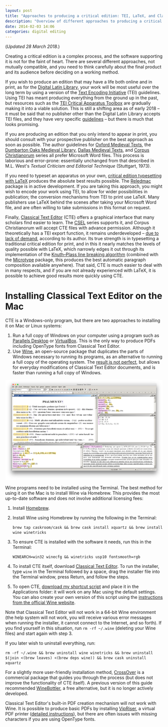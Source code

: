 ```yaml
---
layout: post
title: "Approaches to producing a critical edition: TEI, LaTeX, and Classical Text Editor"
description: "Overview of different approaches to producing a critical edition, with directions for installing Classical Text Editor on macOS."
date: 2014-02-03 14:06
categories: digital editing
---
```


(*Updated 28 March 2018.*)

Creating a critical edition is a complex process, and the software supporting it is not for the faint of heart. There are several different approaches, not mutually compatible, and you need to think carefully about the final product and its audience before deciding on a working method.

If you wish to produce an edition that may have a life both online and in print, as for the [Digital Latin Library](https://digitallatin.org), your work will be most useful over the long term by using a version of the [Text Encoding Initiative](http://www.tei-c.org/) (TEI) guidelines. Using TEI has meant producing everything from the ground up in the past, but resources such as the [TEI Critical Apparatus Toolbox](http://ciham-digital.huma-num.fr/teitoolbox/) are gradually making it into a viable solution. This is still a shifting area as of early 2018 – it must be said that no publisher other than the Digital Latin Library accepts TEI files, and they have very specific [guidelines](https://digitallatin.github.io/guidelines/) – but there is much that looks promising.

If you are producing an edition that you only intend to appear in print, you should consult with your prospective publisher on the best approach as soon as possible. The author guidelines for [Oxford Medieval Texts](http://global.oup.com/fdscontent/academic/pdf/academic/history/omt_style.pdf), the [Dumbarton Oaks Medieval Library](http://domedieval.org), [Dallas Medieval Texts](http://dallasmedievaltexts.org), and [Corpus Christianorum](http://www.corpuschristianorum.org/authors.html) series all prefer Microsoft Word files. This process is laborious and error-prone: essentially unchanged from that described in M.L. West's *Textual Criticism and Editorial Technique* (Stuttgart, 1973).

If you need to typeset an apparatus on your own, [critical edition typesetting with LaTeX](http://www.webdesign-bu.de/uwe_lueck/critedltx.html) produces the absolute best results possible. The [Reledmac](https://ctan.org/pkg/reledmac) package is in active development. If you are taking this approach, you might wish to encode your work using TEI, to allow for wider possibilities in publication; the conversion mechanisms from TEI to print use LaTeX. Many publishers use LaTeX behind the scenes after taking your Microsoft Word file, and are often willing to take submissions in this format on request.

Finally, [Classical Text Editor](http://cte.oeaw.ac.at) (CTE) offers a graphical interface that many scholars find easier to learn. The [CSEL](http://csel.sbg.ac.at) series supports it, and Corpus Christianorum will accept CTE files with advance permission. Although it theoretically has a TEI export function, it remains underdeveloped – [due to lack of demand](http://www.infotext.unisi.it/upload/DIGIMED06/book/hagel.pdf), according to its author. Its true strength is in typesetting a traditional critical edition for print, and in this it nearly matches the levels of quality possible with LaTeX, which narrowly edges it out through its implementation of the [Knuth–Plass line breaking algorithm](https://doi.org/10.1002/spe.4380111102) (combined with the [Microtype](https://ctan.org/pkg/microtype) package, this produces the best automatic paragraph composition available anywhere). That said, CTE is much easier to deal with in many respects, and if you are not already experienced with LaTeX, it is possible to achieve good results more quickly using CTE.

# Installing Classical Text Editor on the Mac

CTE is a Windows-only program, but there are two approaches to installing it on Mac or Linux systems:

1. Run a full copy of Windows on your computer using a program such as [Parallels Desktop](https://www.parallels.com/) or [VirtualBox](https://www.virtualbox.org). This is the only way to produce PDFs including OpenType fonts from Classical Text Editor.
2. Use [Wine](http://www.winehq.org), an open-source package that duplicates the parts of Windows necessary to running its programs, as an alternative to running a full copy of the operating system. The [result is not perfect](https://appdb.winehq.org/objectManager.php?sClass=application&iId=15806), but allows for everyday modifications of Classical Text Editor documents, and is faster than running a full copy of Windows.

![Classical Text Editor running under Wine](/images/cte-mac-main-window.png)

Wine programs need to be installed using the Terminal. The best method for using it on the Mac is to install Wine via Homebrew. This provides the most up-to-date software and does not involve additional licensing fees:

1. Install [Homebrew](https://brew.sh).

2. Install Wine using Homebrew by running the following in the Terminal:

    ```shell
    brew tap caskroom/cask && brew cask install xquartz && brew install wine winetricks
    ```

3. To ensure CTE is installed with the software it needs, run this in the Terminal:

    ```shell
    WINEARCH=win32 winecfg && winetricks usp10 fontsmooth=rgb
    ```

4. To install CTE itself, download [Classical Text Editor](http://cte.oeaw.ac.at). To run the installer, type `wine` in the Terminal followed by a space, drag the installer file into the Terminal window, press Return, and follow the steps.

5. To open CTE, [download my shortcut script](/files/cte-shortcut.zip) and place it in the Applications folder: it will work on any Mac using the default settings. You can also create your own version of this script using the [instructions from the official Wine website](https://wiki.winehq.org/MacOS_FAQ#How_to_create_shortcut.2C_launcher.2C_or_.app_to_start_a_given_.exe.3F).

Note that Classical Text Editor will not work in a 64-bit Wine environment (the help system will not work, you will receive various error messages when running the installer, it cannot connect to the Internet, and so forth). If you find yourself in this situation, run `rm -rf ~/.wine` (deleting your Wine files) and start again with step 3.

If you later wish to uninstall everything, run:

```shell
rm -rf ~/.wine && brew uninstall wine winetricks && brew uninstall $(join <(brew leaves) <(brew deps wine)) && brew cask uninstall xquartz
```

For a slightly more user-friendly installation method, [CrossOver](https://www.codeweavers.com) is a commercial package that guides you through the process (but does not improve the functionality of CTE itself). A previous version of this guide recommended [WineBottler](http://winebottler.kronenberg.org), a free alternative, but it is no longer actively developed.

Classical Text Editor's built-in PDF creation mechanism will not work with Wine. It is possible to produce basic PDFs by installing [VipRiser](https://onflapp.wordpress.com/vipriser/), a virtual PDF printer ([detailed instructions](http://macvalley.blogspot.ca/2017/01/installiing-vipriser-pdf-printer-that.html)), but there are often issues with missing characters if you are using OpenType fonts.
